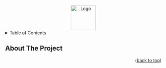 <a name="readme-top"></a>



<!-- PROJECT LOGO -->
<br />
<div align="center">
  <a href="https://github.com/github_username/repo_name">
    <img src="images/logo.png" alt="Logo" width="80" height="80">
  </a>
</div>

<!-- TABLE OF CONTENTS -->
<details>
  <summary>Table of Contents</summary>
  <ol>
    <li><a href="#modules">Modules required</a></li>
    <li><a href="#code_structure">Code Structure</a></li>
    <li><a href="#Theory">Theory</a></li>
    <li><a href="#acknowledgments">Acknowledgments</a></li>
  </ol>
</details>



<!-- ABOUT THE PROJECT -->
## About The Project



<p align="right">(<a href="#readme-top">back to top</a>)</p>

